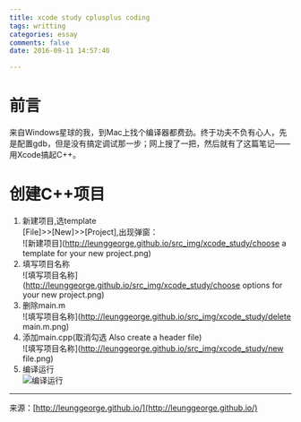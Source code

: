 ```yaml
---
title: xcode study cplusplus coding
tags: writting
categories: essay
comments: false
date: 2016-09-11 14:57:40

---
```

# 前言  
来自Windows星球的我，到Mac上找个编译器都费劲。终于功夫不负有心人，先是配置gdb，但是没有搞定调试那一步；网上搜了一把，然后就有了这篇笔记——用Xcode搞起C++。

# 创建C++项目
1. 新建项目,选template  
[File]>>[New]>>[Project],出现弹窗：  
![新建项目](http://leunggeorge.github.io/src_img/xcode_study/choose a template for your new project.png)
2. 填写项目名称  
![填写项目名称](http://leunggeorge.github.io/src_img/xcode_study/choose options for your new project.png)
3. 删除main.m  
![填写项目名称](http://leunggeorge.github.io/src_img/xcode_study/delete main.m.png)
4. 添加main.cpp(取消勾选 Also create a header file)  
![填写项目名称](http://leunggeorge.github.io/src_img/xcode_study/new file.png)
5. 编译运行  
![编译运行](http://leunggeorge.github.io/src_img/xcode_study/end.png)







---
<link rel="stylesheet" href="http://yandex.st/highlightjs/6.1/styles/default.min.css">
<script src="http://yandex.st/highlightjs/6.1/highlight.min.js"></script>
<script>
hljs.tabReplace = ' ';
hljs.initHighlightingOnLoad();
</script>


来源：[http://leunggeorge.github.io/](http://leunggeorge.github.io/)  